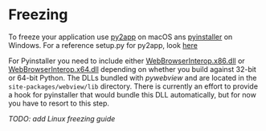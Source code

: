 # Freezing

To freeze your application use [py2app](https://py2app.readthedocs.io/en/latest/) on macOS ans [pyinstaller](https://www.pyinstaller.org/) on Windows. For a reference setup.py for py2app, look [here](https://github.com/r0x0r/pywebview/blob/master/examples/py2app_setup.py)

For Pyinstaller you need to include either [WebBrowserInterop.x86.dll](https://github.com/r0x0r/pywebview/blob/master/webview/lib/WebBrowserInterop.x86.dll) or [WebBrowserInterop.x64.dll](https://github.com/r0x0r/pywebview/blob/master/webview/lib/WebBrowserInterop.x64.dll) depending on whether you build against 32-bit or 64-bit Python. The DLLs bundled with _pywebview_ and are located in the `site-packages/webview/lib` directory. There is currently an effort to provide a hook for pyinstaller that would bundle this DLL automatically, but for now you have to resort to this step.


_TODO: add Linux freezing guide_


